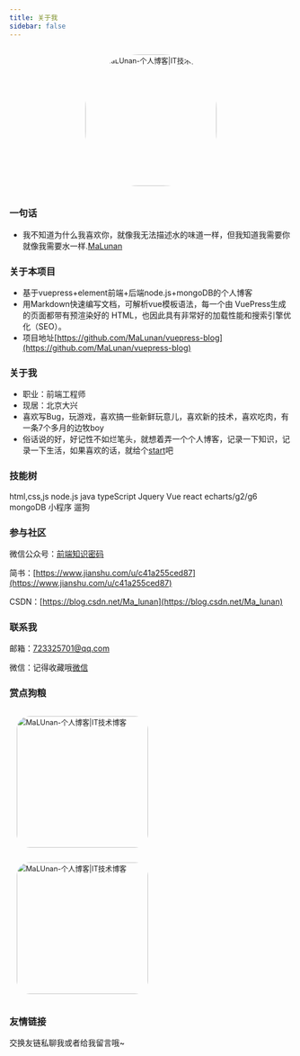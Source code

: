 ```yaml
---
title: 关于我
sidebar: false
---
```


<p align="center"><img style="border-radius:41%;pointer-events:none;transform: scale(0.9);" :src="$withBase('/icon.jpg')" alt="MaLUnan-个人博客|IT技术博客" width=260></p>

### 一句话

- 我不知道为什么我喜欢你，就像我无法描述水的味道一样，但我知道我需要你就像我需要水一样.[MaLunan](https://malunan.github.io/)

### 关于本项目

- 基于vuepress+element前端+后端node.js+mongoDB的个人博客
- 用Markdown快速编写文档，可解析vue模板语法，每一个由 VuePress生成的页面都带有预渲染好的 HTML，也因此具有非常好的加载性能和搜索引擎优化（SEO）。
- 项目地址[https://github.com/MaLunan/vuepress-blog](https://github.com/MaLunan/vuepress-blog)

### 关于我

- 职业：前端工程师
- 现居：北京大兴
- 喜欢写Bug，玩游戏，喜欢搞一些新鲜玩意儿，喜欢新的技术，喜欢吃肉，有一条7个多月的边牧boy
- 俗话说的好，好记性不如烂笔头，就想着弄一个个人博客，记录一下知识，记录一下生活，如果喜欢的话，就给个[start](https://github.com/MaLunan/vuepress-blog)吧

### 技能树

html,css,js
<el-progress :text-inside="true" :stroke-width="26" :percentage="100"></el-progress>
node.js
<el-progress :text-inside="true" :stroke-width="24" :percentage="80" status="success"></el-progress>
java
<el-progress :text-inside="true" :stroke-width="22" :percentage="20" status="warning"></el-progress>
typeScript
<el-progress :text-inside="true" :stroke-width="20" :percentage="50" status="exception"></el-progress>
Jquery
<el-progress :text-inside="true" :stroke-width="26" :percentage="100"></el-progress>
Vue
<el-progress :text-inside="true" :stroke-width="24" :percentage="80" status="success"></el-progress>
react
<el-progress :text-inside="true" :stroke-width="22" :percentage="40" status="warning"></el-progress>
echarts/g2/g6
<el-progress :text-inside="true" :stroke-width="20" :percentage="50" status="exception"></el-progress>
mongoDB
<el-progress :text-inside="true" :stroke-width="20" :percentage="50" status="exception"></el-progress>
小程序
<el-progress :text-inside="true" :stroke-width="24" :percentage="80" status="success"></el-progress>
遛狗
<el-progress :text-inside="true" :stroke-width="24" :percentage="100" status="success"></el-progress>

### 参与社区

<i class='iconfont icon-weixin' zico='微信公众号'></i>  微信公众号：[前端知识密码](https://mp.weixin.qq.com/s/3aDaJckgca24fwwbH_sXnA)

<i class='iconfont icon-jianshu' style='color:#ea6f5a' zico='简书'></i> 简书：[https://www.jianshu.com/u/c41a255ced87](https://www.jianshu.com/u/c41a255ced87)

<i class='iconfont icon-csdn' zico='CSDN'></i>  CSDN：[https://blog.csdn.net/Ma_lunan](https://blog.csdn.net/Ma_lunan)

### 联系我

<i class='iconfont icon-youxiang' zico='邮箱'></i>  邮箱：[723325701@qq.com](mailto:723325701@qq.com)

<i class='iconfont icon-weixin' zico='微信'></i>  微信：记得收藏哦[微信](https://mp.weixin.qq.com/s/3aDaJckgca24fwwbH_sXnA)

### 赏点狗粮

<img style="border-radius:10%;pointer-events:none;transform: scale(0.9);" :src="$withBase('/wx.png')" alt="MaLUnan-个人博客|IT技术博客" width=260>
<img style="border-radius:10%;pointer-events:none;transform: scale(0.9);" :src="$withBase('/zfb.jpg')" alt="MaLUnan-个人博客|IT技术博客" width=260>

### 友情链接 

交换友链私聊我或者给我留言哦~

<style lang="stylus" scoped> 
.icon.iconfont {
  font-size:28px;
}
</style>


<ClientOnly>
  <leave/>
</ClientOnly/>
